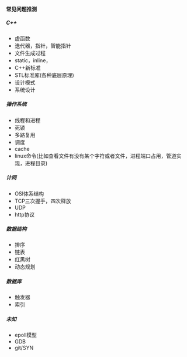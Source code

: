 #### 常见问题推测

##### C++

- 虚函数
- 迭代器，指针，智能指针
- 文件生成过程
- static，inline，
- C++新标准
- STL标准库(各种底层原理)
- 设计模式
- 系统设计

##### 操作系统

- 线程和进程
- 死锁
- 多路复用
- 调度
- cache
- linux命令(比如查看文件有没有某个字符或者文件，进程端口占用，管道实现，进程目录)

##### 计网

- OSI体系结构
- TCP三次握手，四次释放
- UDP
- http协议

##### 数据结构

- 排序
- 链表
- 红黑树
- 动态规划

##### 数据库

- 触发器
- 索引

##### 未知

- epoll模型
- GDB
- git/SYN